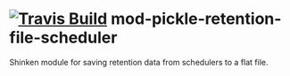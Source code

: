 <a href='https://travis-ci.org/shinken-monitoring/mod-pickle-retention-file-scheduler'><img src='https://api.travis-ci.org/shinken-monitoring/mod-pickle-retention-file-scheduler.svg?branch=master' alt='Travis Build'></a>
mod-pickle-retention-file-scheduler
===================================

Shinken module for saving retention data from schedulers to a flat file.
